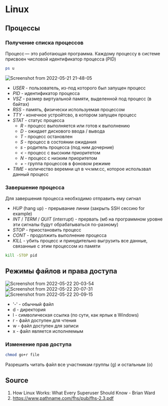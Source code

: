 # Linux

## Процессы
### Получение списка процессов
Процесс — это работающая программа. Каждому процессу в системе присвоен числовой идентификатор процесса (PID)
```sh
ps u
```
![Screenshot from 2022-05-21 21-48-05](https://user-images.githubusercontent.com/72094319/169665349-3ea359db-7590-4803-877f-e5b659544b74.png)

* _USER_ - пользователь, из-под которого был запущен процесс
* _PID_ - идентификатор процесса
* _VSZ_ - размер виртуальной памяти, выделенной под процесс (в байтах)
* _RSS_ - память, физически используемая процессом
* _TTY_ - конечное устройтсво, в котором запущен процесс
* _STAT_ - статус процесса
  + _R_ - процесс выполняется или готов к выполнению
  + _D_ - ожидает дискового ввода / вывода
  + _T_ - процесс остановлен
  + _S_ - процесс в состоянии ожидания
  + _s_ - родитель процесса (под ним дочерние)
  + _<_ - процесс с высоким приоритетом
  + _N_ - процесс с низким приоритетом
  + _+_ - группа процессов в фоновом режиме
* _TIME_ - количество веремни цп в чч:мм:сс, которое использвал данный процесс
### Завершение процесса
Для завершения процесса необходимо отправить ему сигнал
* _HUP_ (hang up) - прерывание линии (закрыть SSH сессию for example)
* _INT_ / _TERM_ / _QUIT_ (interrupt) - прервать (мб на программном уровне эти сигналы будут обрабатываться по-разному)
* _STOP_ - приостановить процесс
* _CONT_ - продолжить выполнение процесса
* _KILL_ - убить процесс и принудительно выгрузить все данные, связанные с этим процессом из памяти

```sh
kill -STOP pid
```

## Режимы файлов и права доступа
![Screenshot from 2022-05-22 20-03-54](https://user-images.githubusercontent.com/72094319/169706979-0331d6c7-6e9f-4f64-aea0-0ef6ca8c86e1.png)
![Screenshot from 2022-05-22 20-07-31](https://user-images.githubusercontent.com/72094319/169707079-f3bd1877-0d5d-429c-bd40-275bb1de8391.png)
![Screenshot from 2022-05-22 20-09-15](https://user-images.githubusercontent.com/72094319/169707151-b1b8d457-680a-4a78-86d2-d7ed7713e661.png)

* '-' - обычный файл
* d - директория
* l - символическая ссылка (по сути, как ярлык в Windows)
* r - файл доступен для чтения
* w - файл доступен для записи
* x - файл является исполняемым

### Изменение прав доступа

```sh
chmod go+r file
```
Разрешить читать файл все участникам группы (g) и остальным (o)

## Source
1. How Linux Works: What Every Superuser Should Know - Brian Ward
2. https://www.pathname.com/fhs/pub/fhs-2.3.pdf
